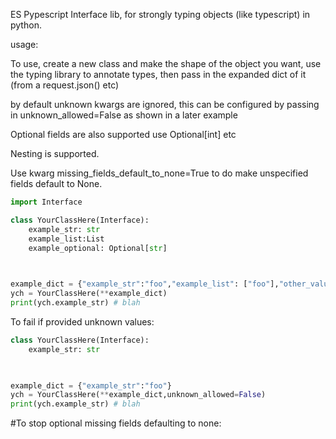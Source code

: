 ES Pypescript Interface lib, for strongly typing objects (like typescript) in python.



usage: 

To use, create a new class and make the shape of the object you want, use the typing library to annotate types, 
then pass in the expanded dict of it (from a request.json() etc)

by default unknown kwargs are ignored, this can be configured by passing in unknown_allowed=False as shown in a later example

Optional fields are also supported use Optional[int] etc

Nesting is supported.

Use kwarg missing_fields_default_to_none=True to do make unspecified fields default to None.


```python
import Interface

class YourClassHere(Interface):
    example_str: str
    example_list:List
    example_optional: Optional[str]
    


example_dict = {"example_str":"foo","example_list": ["foo"],"other_values_to_ignore":"bar"}
ych = YourClassHere(**example_dict)
print(ych.example_str) # blah

```

To fail if provided unknown values:

```python
class YourClassHere(Interface):
	example_str: str
    


example_dict = {"example_str":"foo"}
ych = YourClassHere(**example_dict,unknown_allowed=False)
print(ych.example_str) # blah

``` 

#To stop optional missing fields defaulting to none:


	
 
 
